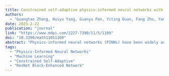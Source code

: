 ```yaml
---
title: Constrained self-adaptive physics-informed neural networks with ResNet block-enhanced network architecture
authors:
  - "Guangtao Zhang, Huiyu Yang, Guanyu Pan, Yiting Duan, Fang Zhu, Yang Chen"
date: 2023-2-22
publication: "journal"
link: "https://www.mdpi.com/2227-7390/11/5/1109"
doi: "10.3390/math11051109"
abstract: "Physics-informed neural networks (PINNs) have been widely adopted to solve partial differential equations (PDEs), which could be used to simulate physical systems. However, the accuracy of PINNs does not meet the needs of the industry, and severely degrades, especially when the PDE solution has sharp transitions. In this paper, we propose a ResNet block-enhanced network architecture to better capture the transition. Meanwhile, a constrained self-adaptive PINN (cSPINN) scheme is developed to move PINN’s objective to the areas of the physical domain, which are difficult to learn. To demonstrate the performance of our method, we present the results of numerical experiments on the Allen–Cahn equation, the Burgers equation, and the Helmholtz equation. We also show the results of solving the Poisson equation using cSPINNs on different geometries to show the strong geometric adaptivity of cSPINNs. Finally, we provide the performance of cSPINNs on a high-dimensional Poisson equation to further demonstrate the ability of our method."
tags:
  - "Physics-Informed Neural Networks"
  - "Machine Learning"
  - "Constrained Self-Adaptive"
  - "ResNet Block-Enhanced Network"
---
```


